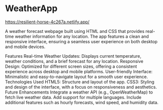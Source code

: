 # WeatherApp
https://resilient-horse-4c267a.netlify.app/


A weather forecast webpage built using HTML and CSS that provides real-time weather information for any location. The app features a clean and responsive interface, ensuring a seamless user experience on both desktop and mobile devices.

Features
Real-time Weather Updates: Displays current temperature, weather conditions, and a brief forecast for any location.
Responsive Design: Optimized for different screen sizes, offering a consistent experience across desktop and mobile platforms.
User-friendly Interface: Minimalistic and easy-to-navigate layout for a smooth user experience.
Technologies Used
HTML5: Structure and layout of the app.
CSS3: Styling and design of the interface, with a focus on responsiveness and aesthetics.
Future Enhancements
Integrate a weather API (e.g., OpenWeatherMap) to fetch live weather data.
Add support for multiple languages.
Include additional features such as hourly forecasts, wind speed, and humidity data.
